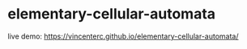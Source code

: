 # elementary-cellular-automata

live demo: https://vincenterc.github.io/elementary-cellular-automata/
